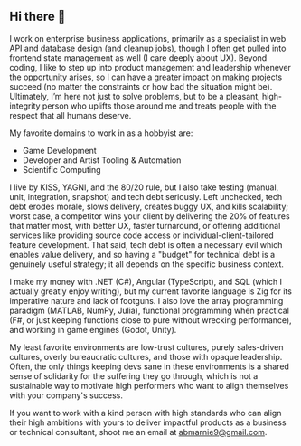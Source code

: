 ## Hi there 👋

I work on enterprise business applications, primarily as a specialist in web API and database design (and cleanup jobs), though I often get pulled into frontend state management as well (I care deeply about UX). Beyond coding, I like to step up into product management and leadership whenever the opportunity arises, so I can have a greater impact on making projects succeed (no matter the constraints or how bad the situation might be). Ultimately, I’m here not just to solve problems, but to be a pleasant, high-integrity person who uplifts those around me and treats people with the respect that all humans deserve.

My favorite domains to work in as a hobbyist are:
- Game Development
- Developer and Artist Tooling & Automation
- Scientific Computing

I live by KISS, YAGNI, and the 80/20 rule, but I also take testing (manual, unit, integration, snapshot) and tech debt seriously. Left unchecked, tech debt erodes morale, slows delivery, creates buggy UX, and kills scalability; worst case, a competitor wins your client by delivering the 20% of features that matter most, with better UX, faster turnaround, or offering additional services like providing source code access or individual-client-tailored feature development. That said, tech debt is often a necessary evil which enables value delivery, and so having a "budget" for technical debt is a genuinely useful strategy; it all depends on the specific business context.

I make my money with .NET (C#), Angular (TypeScript), and SQL (which I actually greatly enjoy writing), but my current favorite language is Zig for its imperative nature and lack of footguns. I also love the array programming paradigm (MATLAB, NumPy, Julia), functional programming when practical (F#, or just keeping functions close to pure without wrecking performance), and working in game engines (Godot, Unity).

My least favorite environments are low-trust cultures, purely sales-driven cultures, overly bureaucratic cultures, and those with opaque leadership. Often, the only things keeping devs sane in these environments is a shared sense of solidarity for the suffering they go through, which is not a sustainable way to motivate high performers who want to align themselves with your company's success.

If you want to work with a kind person with high standards who can align their high ambitions with yours to deliver impactful products as a business or technical consultant, shoot me an email at abmarnie9@gmail.com.
